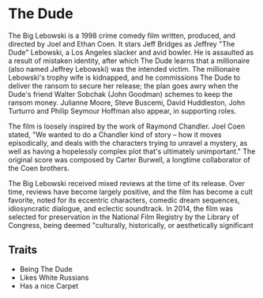 # The Dude

The Big Lebowski is a 1998 crime comedy film written, produced, and directed by Joel and Ethan Coen. It stars Jeff Bridges as Jeffrey "The Dude" Lebowski, a Los Angeles slacker and avid bowler. He is assaulted as a result of mistaken identity, after which The Dude learns that a millionaire (also named Jeffrey Lebowski) was the intended victim. The millionaire Lebowski's trophy wife is kidnapped, and he commissions The Dude to deliver the ransom to secure her release; the plan goes awry when the Dude's friend Walter Sobchak (John Goodman) schemes to keep the ransom money. Julianne Moore, Steve Buscemi, David Huddleston, John Turturro and Philip Seymour Hoffman also appear, in supporting roles.

The film is loosely inspired by the work of Raymond Chandler. Joel Coen stated, "We wanted to do a Chandler kind of story – how it moves episodically, and deals with the characters trying to unravel a mystery, as well as having a hopelessly complex plot that's ultimately unimportant." The original score was composed by Carter Burwell, a longtime collaborator of the Coen brothers.

The Big Lebowski received mixed reviews at the time of its release. Over time, reviews have become largely positive, and the film has become a cult favorite, noted for its eccentric characters, comedic dream sequences, idiosyncratic dialogue, and eclectic soundtrack. In 2014, the film was selected for preservation in the National Film Registry by the Library of Congress, being deemed "culturally, historically, or aesthetically significant

## Traits

* Being The Dude
* Likes White Russians
* Has a nice Carpet
